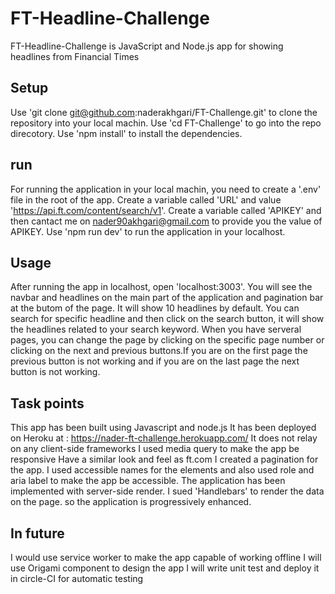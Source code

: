 # FT-Headline-Challenge

FT-Headline-Challenge is JavaScript and Node.js app for showing headlines from Financial Times

## Setup

Use 'git clone git@github.com:naderakhgari/FT-Challenge.git' to clone the repository into your local machin.
Use 'cd FT-Challenge' to go into the repo direcotory.
Use 'npm install' to install the dependencies.

## run

For running the application in your local machin, you need to create a '.env' file in the root of the app. Create a variable called 'URL' and value 'https://api.ft.com/content/search/v1'.
Create a variable called 'APIKEY' and then cantact me on nader90akhgari@gmail.com to provide you the value of APIKEY.
Use 'npm run dev' to run the application in your localhost.

## Usage

After running the app in localhost, open 'localhost:3003'. You will see the navbar and headlines on the main part of the application and pagination bar at the butom of the page.
It will show 10 headlines by default.
You can search for specific headline and then click on the search button, it will show the headlines related to your search keyword.
When you have serveral pages, you can change the page by clicking on the specific page number or clicking on the next and previous buttons.If you are on the first page the previous button is not working and if you are on the last page the next button is not working.

##  Task points

This app has been built using Javascript and node.js
It has been deployed on Heroku at : https://nader-ft-challenge.herokuapp.com/
It does not relay on any client-side frameworks
I used media query to make the app be responsive
Have a similar look and feel as ft.com
I created a pagination for the app.
I used accessible names for the elements and also used role and aria label to make the app be accessible.
The application has been implemented with server-side render. I sued 'Handlebars' to render the data on the page. so the application is progressively enhanced.

## In future

I would use service worker to make the app capable of working offline
I will use Origami component to design the app
I will write unit test and deploy it in circle-CI for automatic testing

